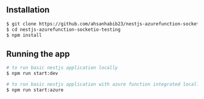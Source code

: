 ## Installation

```bash
$ git clone https://github.com/ahsanhabib23/nestjs-azurefunction-socketio-testing.git
$ cd nestjs-azurefunction-socketio-testing
$ npm install

```

## Running the app

```bash
# to run basic nestjs application locally
$ npm run start:dev

# to run basic nestjs application with azure function integrated locally
$ npm run start:azure
```
